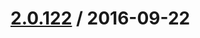 [2.0.122](https://github.corp.ebay.com/ecg-global/bolt-2dot0-frontend/compare/2.0.121...v2.0.122) / 2016-09-22
===================



